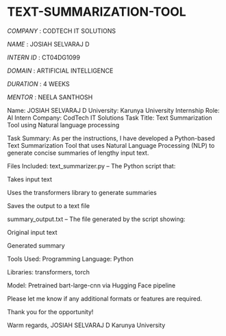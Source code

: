 # TEXT-SUMMARIZATION-TOOL

*COMPANY* : CODTECH IT SOLUTIONS

*NAME* : JOSIAH SELVARAJ D

*INTERN ID* : CT04DG1099

*DOMAIN* : ARTIFICIAL INTELLIGENCE

*DURATION* : 4 WEEKS

*MENTOR* : NEELA SANTHOSH

Name: JOSIAH SELVARAJ D
University: Karunya University
Internship Role: AI Intern
Company: CodTech IT Solutions
Task Title: Text Summarization Tool using Natural language processing

Task Summary:
As per the instructions, I have developed a Python-based Text Summarization Tool that uses Natural Language Processing (NLP) to generate concise summaries of lengthy input text.

Files Included:
text_summarizer.py – The Python script that:

Takes input text

Uses the transformers library to generate summaries

Saves the output to a text file

summary_output.txt – The file generated by the script showing:

Original input text

Generated summary

Tools Used:
Programming Language: Python

Libraries: transformers, torch

Model: Pretrained bart-large-cnn via Hugging Face pipeline

Please let me know if any additional formats or features are required.

Thank you for the opportunity!

Warm regards,
JOSIAH SELVARAJ D
Karunya University
